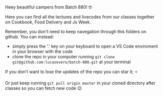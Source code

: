 Heey beautiful campers from Batch 880! 🤓


Here you can find all the lectures and livecodes from our classes together on Cookbook, Food Delivery and Js Week.

Remember, you don't need to keep navegation through this folders on github. You can instead:
  - simply press the '.' key on your keyboard to open a VS Code enviroment in your browser with the code
  - clone the repo in your computer running `git clone git@github.com:lucasevero/batch-880.git` at your terminal

If you don't want to lose the updates of the repo you can star it; ⭐

Or just keep running `git pull origin master` in your cloned directory after classes so you can fetch new code 😉
